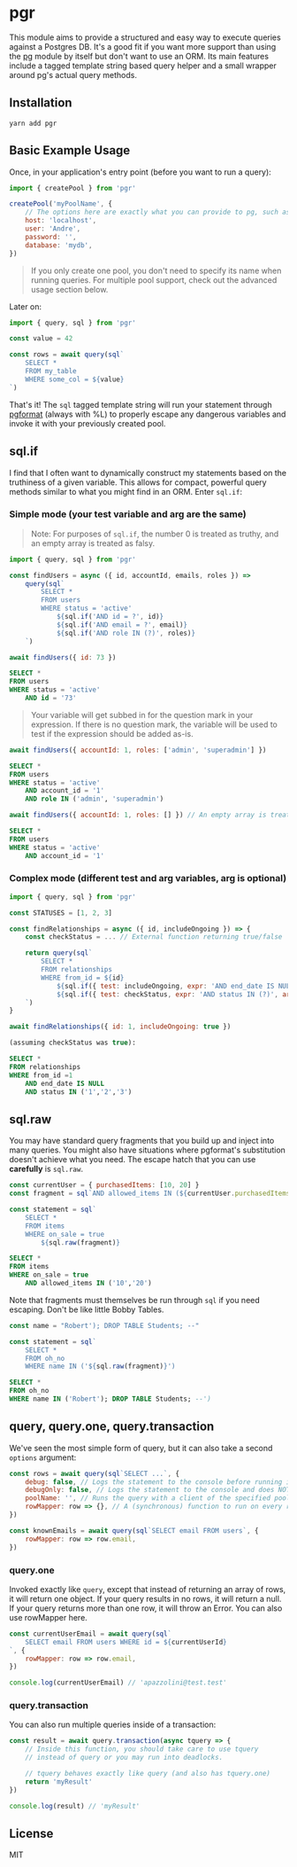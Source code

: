 # pgr

This module aims to provide a structured and easy way to execute queries against a Postgres DB. It's a good fit if you want more support than using the [pg](https://github.com/brianc/node-postgres) module by itself but don't want to use an ORM. Its main features include a tagged template string based query helper and a small wrapper around pg's actual query methods.

## Installation

`yarn add pgr`

## Basic Example Usage

Once, in your application's entry point (before you want to run a query):

```js
import { createPool } from 'pgr'

createPool('myPoolName', {
    // The options here are exactly what you can provide to pg, such as
    host: 'localhost',
    user: 'Andre',
    password: '',
    database: 'mydb',
})
```

> If you only create one pool, you don't need to specify its name when running queries. For multiple pool support, check out the advanced usage section below.

Later on:

```js
import { query, sql } from 'pgr'

const value = 42

const rows = await query(sql`
    SELECT *
    FROM my_table
    WHERE some_col = ${value}
`)
```

That's it! The `sql` tagged template string will run your statement through [pgformat](https://github.com/datalanche/node-pg-format) (always with %L) to properly escape any dangerous variables and invoke it with your previously created pool.

## sql.if

I find that I often want to dynamically construct my statements based on the truthiness of a given variable. This allows for compact, powerful query methods similar to what you might find in an ORM. Enter `sql.if`:

### Simple mode (your test variable and arg are the same)

> Note: For purposes of `sql.if`, the number 0 is treated as truthy, and an empty array is treated as falsy.

```js
import { query, sql } from 'pgr'

const findUsers = async ({ id, accountId, emails, roles }) =>
    query(sql`
        SELECT *
        FROM users
        WHERE status = 'active'
            ${sql.if('AND id = ?', id)}
            ${sql.if('AND email = ?', email)}
            ${sql.if('AND role IN (?)', roles)}
    `)
```

```js
await findUsers({ id: 73 })
```
```sql
SELECT *
FROM users
WHERE status = 'active'
    AND id = '73'
```

> Your variable will get subbed in for the question mark in your expression. If there is no question mark, the variable will be used to test if the expression should be added as-is.

```js
await findUsers({ accountId: 1, roles: ['admin', 'superadmin'] })
```
```sql
SELECT *
FROM users
WHERE status = 'active'
    AND account_id = '1'
    AND role IN ('admin', 'superadmin')
```

```js
await findUsers({ accountId: 1, roles: [] }) // An empty array is treated as falsy
```
```sql
SELECT *
FROM users
WHERE status = 'active'
    AND account_id = '1'
```

### Complex mode (different test and arg variables, arg is optional)

```js
import { query, sql } from 'pgr'

const STATUSES = [1, 2, 3]

const findRelationships = async ({ id, includeOngoing }) => {
    const checkStatus = ... // External function returning true/false

    return query(sql`
        SELECT *
        FROM relationships
        WHERE from_id = ${id}
            ${sql.if({ test: includeOngoing, expr: 'AND end_date IS NULL' })}
            ${sql.if({ test: checkStatus, expr: 'AND status IN (?)', arg: STATUSES })}
    `)
}
```

```js
await findRelationships({ id: 1, includeOngoing: true })
```
```sql
(assuming checkStatus was true):

SELECT *
FROM relationships
WHERE from_id =1
    AND end_date IS NULL
    AND status IN ('1','2','3')
```

## sql.raw

You may have standard query fragments that you build up and inject into many queries. You might also have situations where pgformat's substitution doesn't achieve what you need. The escape hatch that you can use **carefully** is `sql.raw`.

```js
const currentUser = { purchasedItems: [10, 20] }
const fragment = sql`AND allowed_items IN (${currentUser.purchasedItems})`

const statement = sql`
    SELECT *
    FROM items
    WHERE on_sale = true
        ${sql.raw(fragment)}
```
```sql
SELECT *
FROM items
WHERE on_sale = true
    AND allowed_items IN ('10','20')
```

Note that fragments must themselves be run through `sql` if you need escaping. Don't be like little Bobby Tables.

```js
const name = "Robert'); DROP TABLE Students; --"

const statement = sql`
    SELECT *
    FROM oh_no
    WHERE name IN ('${sql.raw(fragment)}')
```
```sql
SELECT *
FROM oh_no
WHERE name IN ('Robert'); DROP TABLE Students; --')
```

## query, query.one, query.transaction

We've seen the most simple form of query, but it can also take a second `options` argument:

```js
const rows = await query(sql`SELECT ...`, {
    debug: false, // Logs the statement to the console before running it
    debugOnly: false, // Logs the statement to the console and does NOT run it
    poolName: '', // Runs the query with a client of the specified pool name
    rowMapper: row => {}, // A (synchronous) function to run on every row in the result
})

const knownEmails = await query(sql`SELECT email FROM users`, {
    rowMapper: row => row.email,
})
```

### query.one

Invoked exactly like `query`, except that instead of returning an array of rows, it will return one object. If your query results in no rows, it will return a null. If your query returns more than one row, it will throw an Error. You can also use rowMapper here.

```js
const currentUserEmail = await query(sql`
    SELECT email FROM users WHERE id = ${currentUserId}
`, {
    rowMapper: row => row.email,
})

console.log(currentUserEmail) // 'apazzolini@test.test'
```

### query.transaction

You can also run multiple queries inside of a transaction:

```js
const result = await query.transaction(async tquery => {
    // Inside this function, you should take care to use tquery 
    // instead of query or you may run into deadlocks.

    // tquery behaves exactly like query (and also has tquery.one)
    return 'myResult'
})

console.log(result) // 'myResult'
```

## License

MIT
